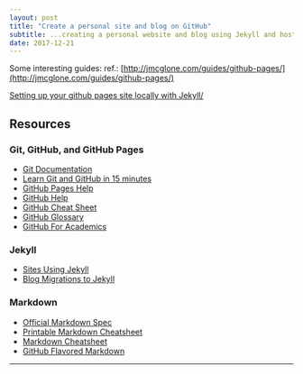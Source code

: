 ```yaml
---
layout: post
title: "Create a personal site and blog on GitHub"
subtitle: ...creating a personal website and blog using Jekyll and hosting it for free using GitHub Pages.
date: 2017-12-21
---
```

Some interesting guides:
ref.: [http://jmcglone.com/guides/github-pages/](http://jmcglone.com/guides/github-pages/)

[Setting up your github pages site locally with Jekyll/](https://help.github.com/articles/setting-up-your-github-pages-site-locally-with-jekyll/)

<h2 id="resources">Resources</h2>
<h3>Git, GitHub, and GitHub Pages</h3>
<ul>
<li><a href="http://git-scm.com/doc">Git Documentation</a></li>
<li><a href="https://try.github.io/levels/1/challenges/1">Learn Git and GitHub in 15 minutes</a></li>
<li><a href="https://help.github.com/categories/20/articles">GitHub Pages Help</a></li>
<li><a href="https://help.github.com/">GitHub Help</a></li>
<li><a href="https://github.com/tiimgreen/github-cheat-sheet">GitHub Cheat Sheet</a></li>
<li><a href="https://help.github.com/articles/github-glossary">GitHub Glossary</a></li>
<li><a href="http://blogs.lse.ac.uk/impactofsocialsciences/2013/06/04/github-for-academics/">GitHub For Academics</a></li>
</ul>

<h3>Jekyll</h3>
<ul>
<li><a href="https://github.com/jekyll/jekyll/wiki/Sites">Sites Using Jekyll</a></li>
<li><a href="http://import.jekyllrb.com/docs/home/">Blog Migrations to Jekyll</a></li>
</ul>

<h3>Markdown</h3>
<ul>
	<li><a href="http://daringfireball.net/projects/markdown/">Official Markdown Spec</a></li>
	<li><a href="http://packetlife.net/media/library/16/Markdown.pdf">Printable Markdown Cheatsheet</a></li>
	<li><a href="https://github.com/adam-p/markdown-here/wiki/Markdown-Cheatsheet">Markdown Cheatsheet</a></li>
	<li><a href="https://help.github.com/articles/github-flavored-markdown">GitHub Flavored Markdown</a></li>
</ul>
<hr>
